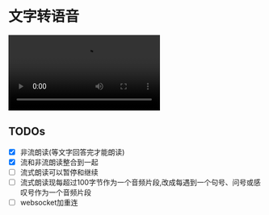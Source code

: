 # 文字转语音

<video src="https://github.com/user-attachments/assets/f256b5a5-2e5c-40ce-992d-d7450165a254" type="video/mp4"></video>

## TODOs

- [x] 非流朗读(等文字回答完才能朗读)
- [x] 流和非流朗读整合到一起
- [ ] 流式朗读可以暂停和继续
- [ ] 流式朗读现每超过100字节作为一个音频片段,改成每遇到一个句号、问号或感叹号作为一个音频片段
- [ ] websocket加重连
